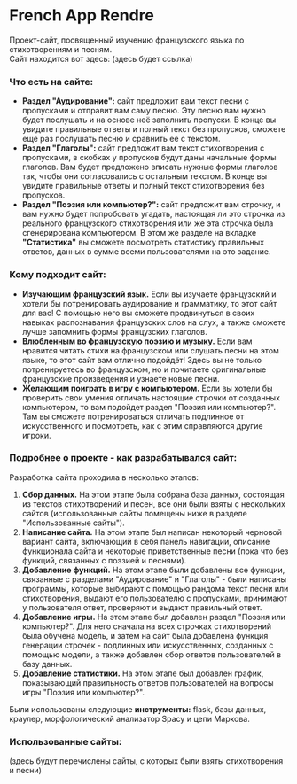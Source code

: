# French App Rendre
Проект-сайт, посвященный изучению французского языка по стихотворениям и песням.  
Сайт находится вот здесь: (здесь будет ссылка)
### Что есть на сайте:  
* **Раздел "Аудирование":** сайт предложит вам текст песни с пропусками и отправит вам саму песню. Эту песню вам нужно будет послушать и на основе неё заполнить пропуски. В конце вы увидите правильные ответы и полный текст без пропусков, сможете ещё раз послушать песню и сравнить её с текстом.
* **Раздел "Глаголы":** сайт предложит вам текст стихотворения с пропусками, в скобках у пропусков будут даны начальные формы глаголов. Вам будет предложено вписать нужные формы глаголов так, чтобы они согласовались с остальным текстом. В конце вы увидите правильные ответы и полный текст стихотворения без пропусков.
* **Раздел "Поэзия или компьютер?":** сайт предложит вам строчку, и вам нужно будет попробовать угадать, настоящая ли это строчка из реального французского стихотворения или же эта строчка была сгенерирована компьютером. В этом же разделе на вкладке **"Статистика"** вы сможете посмотреть статистику правильных ответов, данных в сумме всеми пользователями на это задание.
### Кому подходит сайт:
* **Изучающим французский язык.** Если вы изучаете французский и хотели бы потренировать аудирование и грамматику, то этот сайт для вас! С помощью него вы сможете продвинуться в своих навыках распознавания французских слов на слух, а также сможете лучше запомнить формы французских глаголов.
* **Влюбленным во французскую поэзию и музыку.** Если вам нравится читать стихи на французском или слушать песни на этом языке, то этот сайт вам отлично подойдёт! Здесь вы не только потренируетесь во французском, но и почитаете оригинальные французские произведения и узнаете новые песни.
* **Желающим поиграть в игру с компьютером.** Если вы хотели бы проверить свои умения отличать настоящие строчки от созданных компьютером, то вам подойдет раздел "Поэзия или компьютер?". Там вы сможете потренироваться отличать подлинное от искусственного и посмотреть, как с этим справляются другие игроки.
### Подробнее о проекте - как разрабатывался сайт:
Разработка сайта проходила в несколько этапов:  
  1.  **Сбор данных.** На этом этапе была собрана база данных, состоящая из текстов стихотворений и песен, все они были взяты с нескольких сайтов (использованные сайты помещены ниже в разделе "Использованные сайты").
  2.  **Написание сайта.** На этом этапе был написан некоторый черновой вариант сайта, включающий в себя панель навигации, описание функционала сайта и некоторые приветственные песни (пока что без функций, связанных с поэзией и песнями).
  3.  **Добавление функций.** На этом этапе были добавлены все функции, связанные с разделами "Аудирование" и "Глаголы" - были написаны программы, которые выбирают с помощью рандома текст песни или стихотворения, выдают его пользователю с пропусками, принимают у пользователя ответ, проверяют и выдают правильный ответ.
  4.  **Добавление игры.** На этом этапе был добавлен раздел "Поэзия или компьютер?". Для него сначала на всех строчках стихотворений была обучена модель, и затем на сайт была добавлена функция генерации строчек - подлинных или искусственных, созданных с помощью модели, а также добавлен сбор ответов пользователей в базу данных.
  5.  **Добавление статистики.** На этом этапе был добавлен график, показывающий правильность ответов пользователей на вопросы игры "Поэзия или компьютер?".  

Были использованы следующие **инструменты:** flask, базы данных, краулер, морфологический анализатор Spacy и цепи Маркова.
### Использованные сайты:
(здесь будут перечислены сайты, с которых были взяты стихотворения и песни)
